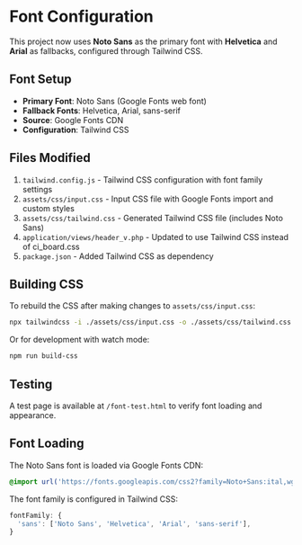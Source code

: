 # Font Configuration

This project now uses **Noto Sans** as the primary font with **Helvetica** and **Arial** as fallbacks, configured through Tailwind CSS.

## Font Setup

- **Primary Font**: Noto Sans (Google Fonts web font)
- **Fallback Fonts**: Helvetica, Arial, sans-serif
- **Source**: Google Fonts CDN
- **Configuration**: Tailwind CSS

## Files Modified

1. `tailwind.config.js` - Tailwind CSS configuration with font family settings
2. `assets/css/input.css` - Input CSS file with Google Fonts import and custom styles
3. `assets/css/tailwind.css` - Generated Tailwind CSS file (includes Noto Sans)
4. `application/views/header_v.php` - Updated to use Tailwind CSS instead of ci_board.css
5. `package.json` - Added Tailwind CSS as dependency

## Building CSS

To rebuild the CSS after making changes to `assets/css/input.css`:

```bash
npx tailwindcss -i ./assets/css/input.css -o ./assets/css/tailwind.css
```

Or for development with watch mode:

```bash
npm run build-css
```

## Testing

A test page is available at `/font-test.html` to verify font loading and appearance.

## Font Loading

The Noto Sans font is loaded via Google Fonts CDN:
```css
@import url('https://fonts.googleapis.com/css2?family=Noto+Sans:ital,wght@0,100..900;1,100..900&display=swap');
```

The font family is configured in Tailwind CSS:
```javascript
fontFamily: {
  'sans': ['Noto Sans', 'Helvetica', 'Arial', 'sans-serif'],
}
```